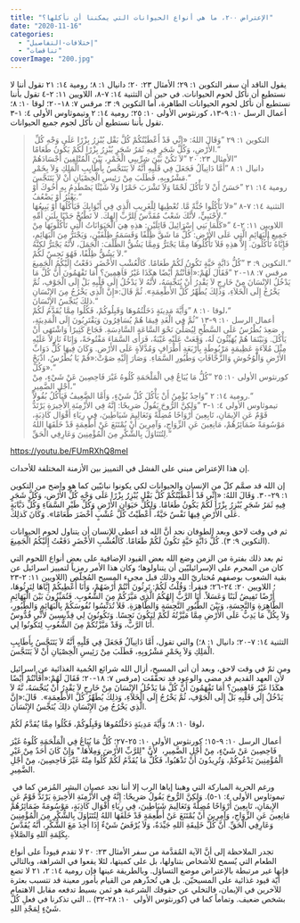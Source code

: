 ```yaml
---
title: "الإعتراض ٢٠٠، ما هي أنواع الحيوانات التي يمكننا أن نأكلها؟"
date: "2020-11-16"
categories: 
  - "إختلافات-التفاصيل"
  - "تناقضات"
coverImage: "200.jpg"
---
```


يقول الناقد أن سفر التكوين ١: ٢٩؛ الأمثال ٢٣: ٢٠؛ دانيال ١: ٨؛ رومية ١٤: ٢١ تقول أننا لا نستطيع أن نأكل لحوم الحيوانات. في حين أن التثنية ١٤: ٧-٨، اللاويين ١١: ٢-٤ تقول بأننا نستطيع أن نأكل لحوم الحيوانات الطاهرة، أما التكوين ٩: ٣؛ مرقس ٧: ١٨-٢٠؛ لوقا ١٠: ٨؛ أعمال الرسل ١٠: ٩-١٣، كورنثوس الأولى ١٠: ٢٥؛ رومية ١٤: ٢ وتيموثاوس الأولى ٤: ١-٣ تقول بأننا نستطيع أن نأكل لجوم جميع الحيوانات. 

>  التكوين ١: ٢٩ ”وَقَالَ اللهُ: «إِنِّي قَدْ أَعْطَيْتُكُمْ كُلَّ بَقْل يُبْزِرُ بِزْرًا عَلَى وَجْهِ كُلِّ الأَرْضِ، وَكُلَّ شَجَرٍ فِيهِ ثَمَرُ شَجَرٍ يُبْزِرُ بِزْرًا لَكُمْ يَكُونُ طَعَامًا.“  
> الأمثال ٢٣: ٢٠ ”لاَ تَكُنْ بَيْنَ شِرِّيبِي الْخَمْرِ، بَيْنَ الْمُتْلِفِينَ أَجْسَادَهُمْ“  
> دانيال ١: ٨ ”أَمَّا دَانِيآلُ فَجَعَلَ فِي قَلْبِهِ أَنَّهُ لاَ يَتَنَجَّسُ بِأَطَايِبِ الْمَلِكِ وَلاَ بِخَمْرِ مَشْرُوبِهِ، فَطَلَبَ مِنْ رَئِيسِ الْخِصْيَانِ أَنْ لاَ يَتَنَجَّسَ.“  
> رومية ١٤: ٢١ ”حَسَنٌ أَنْ لاَ تَأْكُلَ لَحْمًا وَلاَ تَشْرَبَ خَمْرًا وَلاَ شَيْئًا يَصْطَدِمُ بِهِ أَخُوكَ أَوْ يَعْثُرُ أَوْ يَضْعُفُ.“  
> التثنية ١٤: ٧-٨ ”«لاَ تَأْكُلُوا جُثَّةً مَّا. تُعْطِيهَا لِلْغَرِيبِ الَّذِي فِي أَبْوَابِكَ فَيَأْكُلُهَا أَوْ يَبِيعُهَا لأَجْنَبِيٍّ، لأَنَّكَ شَعْبٌ مُقَدَّسٌ لِلرَّبِّ إِلهِكَ. لاَ تَطْبُخْ جَدْيًا بِلَبَنِ أُمِّهِ.“  
> اللاويين ١١: ٢-٤ ”«كَلِّمَا بَنِي إِسْرَائِيلَ قَائِلَيْنِ: هذِهِ هِيَ الْحَيَوَانَاتُ الَّتِي تَأْكُلُونَهَا مِنْ جَمِيعِ الْبَهَائِمِ الَّتِي عَلَى الأَرْضِ: كُلُّ مَا شَقَّ ظِلْفًا وَقَسَمَهُ ظِلْفَيْنِ، وَيَجْتَرُّ مِنَ الْبَهَائِمِ، فَإِيَّاهُ تَأْكُلُونَ. إِلاَّ هذِهِ فَلاَ تَأْكُلُوهَا مِمَّا يَجْتَرُّ وَمِمَّا يَشُقُّ الظِّلْفَ: الْجَمَلَ، لأَنَّهُ يَجْتَرُّ لكِنَّهُ لاَ يَشُقُّ ظِلْفًا، فَهُوَ نَجِسٌ لَكُمْ.“  
> التكوين ٩: ٣ ”كُلُّ دَابَّةٍ حَيَّةٍ تَكُونُ لَكُمْ طَعَامًا. كَالْعُشْبِ الأَخْضَرِ دَفَعْتُ إِلَيْكُمُ الْجَمِيعَ.“  
> مرقس ٧: ١٨-٢٠ ”فَقَالَ لَهُمْ:«أَفَأَنْتُمْ أَيْضًا هكَذَا غَيْرُ فَاهِمِينَ؟ أَمَا تَفْهَمُونَ أَنَّ كُلَّ مَا يَدْخُلُ الإِنْسَانَ مِنْ خَارِجٍ لاَ يَقْدِرُ أَنْ يُنَجِّسَهُ، لأَنَّهُ لاَ يَدْخُلُ إِلَى قَلْبِهِ بَلْ إِلَى الْجَوْفِ، ثُمَّ يَخْرُجُ إِلَى الْخَلاَءِ، وَذلِكَ يُطَهِّرُ كُلَّ الأَطْعِمَةِ». ثُمَّ قَالَ:«إِنَّ الَّذِي يَخْرُجُ مِنَ الإِنْسَانِ ذلِكَ يُنَجِّسُ الإِنْسَانَ.“  
> لوقا ١٠: ٨ ”وَأَيَّةَ مَدِينَةٍ دَخَلْتُمُوهَا وَقَبِلُوكُمْ، فَكُلُوا مِمَّا يُقَدَّمُ لَكُمْ،“  
> أعمال الرسل ١٠: ٩-١٣ ”ثُمَّ فِي الْغَدِ فِيمَا هُمْ يُسَافِرُونَ وَيَقْتَرِبُونَ إِلَى الْمَدِينَةِ، صَعِدَ بُطْرُسُ عَلَى السَّطْحِ لِيُصَلِّيَ نَحْوَ السَّاعَةِ السَّادِسَةِ. فَجَاعَ كَثِيرًا وَاشْتَهَى أَنْ يَأْكُلَ. وَبَيْنَمَا هُمْ يُهَيِّئُونَ لَهُ، وَقَعَتْ عَلَيْهِ غَيْبَةٌ، فَرَأَى السَّمَاءَ مَفْتُوحَةً، وَإِنَاءً نَازِلاً عَلَيْهِ مِثْلَ مُلاَءَةٍ عَظِيمَةٍ مَرْبُوطَةٍ بِأَرْبَعَةِ أَطْرَافٍ وَمُدَّلاَةٍ عَلَى الأَرْضِ. وَكَانَ فِيهَا كُلُّ دَوَابِّ الأَرْضِ وَالْوُحُوشِ وَالزَّحَّافَاتِ وَطُيُورِ السَّمَاءِ. وَصَارَ إِلَيْهِ صَوْتٌ:«قُمْ يَا بُطْرُسُ، اذْبَحْ وَكُلْ».“  
> كورنثوس الأولى ١٠: ٢٥ ”كُلُّ مَا يُبَاعُ فِي الْمَلْحَمَةِ كُلُوهُ غَيْرَ فَاحِصِينَ عَنْ شَيْءٍ، مِنْ أَجْلِ الضَّمِيرِ،“  
> رومية ١٤: ٢ ”وَاحِدٌ يُؤْمِنُ أَنْ يَأْكُلَ كُلَّ شَيْءٍ، وَأَمَّا الضَّعِيفُ فَيَأْكُلُ بُقُولاً.“  
> تيموثاوس الأولى ٤: ١-٣ ”وَلكِنَّ الرُّوحَ يَقُولُ صَرِيحًا: إِنَّهُ فِي الأَزْمِنَةِ الأَخِيرَةِ يَرْتَدُّ قَوْمٌ عَنِ الإِيمَانِ، تَابِعِينَ أَرْوَاحًا مُضِلَّةً وَتَعَالِيمَ شَيَاطِينَ، فِي رِيَاءِ أَقْوَال كَاذِبَةٍ، مَوْسُومَةً ضَمَائِرُهُمْ، مَانِعِينَ عَنِ الزِّوَاجِ، وَآمِرِينَ أَنْ يُمْتَنَعَ عَنْ أَطْعِمَةٍ قَدْ خَلَقَهَا اللهُ لِتُتَنَاوَلَ بِالشُّكْرِ مِنَ الْمُؤْمِنِينَ وَعَارِفِي الْحَقِّ.“

https://youtu.be/FUmRXhQ8meI

إن هذا الإعتراض مبني على الفشل في التمييز بين الأزمنة المختلفة للأحداث.

إن الله قد صمَّم كلّ من الإنسان والحيوانات لكي يكونوا نباتيّين كما هو واضح من التكوين ١: ٢٩-٣٠. وَقَالَ اللهُ: «إِنِّي قَدْ أَعْطَيْتُكُمْ كُلَّ بَقْل يُبْزِرُ بِزْرًا عَلَى وَجْهِ كُلِّ الأَرْضِ، وَكُلَّ شَجَرٍ فِيهِ ثَمَرُ شَجَرٍ يُبْزِرُ بِزْرًا لَكُمْ يَكُونُ طَعَامًا. وَلِكُلِّ حَيَوَانِ الأَرْضِ وَكُلِّ طَيْرِ السَّمَاءِ وَكُلِّ دَبَّابَةٍ عَلَى الأَرْضِ فِيهَا نَفْسٌ حَيَّةٌ، أَعْطَيْتُ كُلَّ عُشْبٍ أَخْضَرَ طَعَامًا». وَكَانَ كَذلِكَ.

ثم في وقت لاحق وبعد الطوفان نجد أنَّ الله قد أعطى للإنسان أن يتناول لحوم الحيوانات (التكوين ٩: ٣). كُلُّ دَابَّةٍ حَيَّةٍ تَكُونُ لَكُمْ طَعَامًا. كَالْعُشْبِ الأَخْضَرِ دَفَعْتُ إِلَيْكُمُ الْجَمِيعَ.

ثم بعد ذلك بفترة من الزمن وضع الله بعض القيود الإضافية على بعض أنواع اللحوم التي كان من المحرم على الإسرائيليّين أن يتناولوها؛ وكان هذا الأمر رمزياً لتمييز اسرائيل عن بقية الشعوب بوصفهم مُختاريّ الله وذلك قبل مجيء المسيح المُخلّص (اللاويين ١١: ٢-٢٣ ؛ اللاويين ٢٠: ٢٤-٢٦؛ فنقرأ: وَقُلْتُ لَكُمْ: تَرِثُونَ أَنْتُمْ أَرْضَهُمْ، وَأَنَا أُعْطِيكُمْ إِيَّاهَا لِتَرِثُوهَا، أَرْضًا تَفِيضُ لَبَنًا وَعَسَلاً. أَنَا الرَّبُّ إِلهُكُمُ الَّذِي مَيَّزَكُمْ مِنَ الشُّعُوبِ. فَتُمَيِّزُونَ بَيْنَ الْبَهَائِمِ الطَّاهِرَةِ وَالنَّجِسَةِ، وَبَيْنَ الطُّيُورِ النَّجِسَةِ وَالطَّاهِرَةِ. فَلاَ تُدَنِّسُوا نُفُوسَكُمْ بِالْبَهَائِمِ وَالطُّيُورِ، وَلاَ بِكُلِّ مَا يَدِبُّ عَلَى الأَرْضِ مِمَّا مَيَّزْتُهُ لَكُمْ لِيَكُونَ نَجِسًا. وَتَكُونُونَ لِي قِدِّيسِينَ لأَنِّي قُدُّوسٌ أَنَا الرَّبُّ، وَقَدْ مَيَّزْتُكُمْ مِنَ الشُّعُوبِ لِتَكُونُوا لِي.

التثنية ١٤: ٧-٢٠؛ دانيال ١: ٨؛) والتي تقول، أَمَّا دَانِيآلُ فَجَعَلَ فِي قَلْبِهِ أَنَّهُ لاَ يَتَنَجَّسُ بِأَطَايِبِ الْمَلِكِ وَلاَ بِخَمْرِ مَشْرُوبِهِ، فَطَلَبَ مِنْ رَئِيسِ الْخِصْيَانِ أَنْ لاَ يَتَنَجَّسَ.

ومن ثمّ في وقت لاحق، وبعد أن أتى المسيح، أزال الله شرائع الحُمية الغذائية عن اسرائيل لأن العهد القديم قد مضى والوعود قد تحقَّقَت (مرقس ٧: ١٨-٢٠؛ فَقَالَ لَهُمْ:«أَفَأَنْتُمْ أَيْضًا هكَذَا غَيْرُ فَاهِمِينَ؟ أَمَا تَفْهَمُونَ أَنَّ كُلَّ مَا يَدْخُلُ الإِنْسَانَ مِنْ خَارِجٍ لاَ يَقْدِرُ أَنْ يُنَجِّسَهُ، نَّهُ لاَ يَدْخُلُ إِلَى قَلْبِهِ بَلْ إِلَى الْجَوْفِ، ثُمَّ يَخْرُجُ إِلَى الْخَلاَءِ، وَذلِكَ يُطَهِّرُ كُلَّ الأَطْعِمَةِ».  قَالَ:«إِنَّ الَّذِي يَخْرُجُ مِنَ الإِنْسَانِ ذلِكَ يُنَجِّسُ الإِنْسَانَ. 

لوقا ١٠: ٨؛ وَأَيَّةَ مَدِينَةٍ دَخَلْتُمُوهَا وَقَبِلُوكُمْ، فَكُلُوا مِمَّا يُقَدَّمُ لَكُمْ، 

أعمال الرسل ١٠: ٩-١٥؛ كورنثوس الأولى ١٠: ٢٥-٢٧؛ كُلُّ مَا يُبَاعُ فِي الْمَلْحَمَةِ كُلُوهُ غَيْرَ فَاحِصِينَ عَنْ شَيْءٍ، مِنْ أَجْلِ الضَّمِيرِ،  لأَنَّ "لِلرَّبِّ الأَرْضَ وَمِلأَهَا." وَإِنْ كَانَ أَحَدٌ مِنْ غَيْرِ الْمُؤْمِنِينَ يَدْعُوكُمْ، وَتُرِيدُونَ أَنْ تَذْهَبُوا، فَكُلُّ مَا يُقَدَّمُ لَكُمْ كُلُوا مِنْهُ غَيْرَ فَاحِصِينَ، مِنْ أَجْلِ الضَّمِيرِ.

 ورغم الحرية المباركة التي وهبنا إياها الرب إلا أننا نجد عصيان البشر المُزمن كما في تيموثاوس الأولى ٤: ١-٥). وَلكِنَّ الرُّوحَ يَقُولُ صَرِيحًا: إِنَّهُ فِي الأَزْمِنَةِ الأَخِيرَةِ يَرْتَدُّ قَوْمٌ عَنِ الإِيمَانِ، تَابِعِينَ أَرْوَاحًا مُضِلَّةً وَتَعَالِيمَ شَيَاطِينَ، فِي رِيَاءِ أَقْوَال كَاذِبَةٍ، مَوْسُومَةً ضَمَائِرُهُمْ مَانِعِينَ عَنِ الزِّوَاجِ، وَآمِرِينَ أَنْ يُمْتَنَعَ عَنْ أَطْعِمَةٍ قَدْ خَلَقَهَا اللهُ لِتُتَنَاوَلَ بِالشُّكْرِ مِنَ الْمُؤْمِنِينَ وَعَارِفِي الْحَقِّ. أَنَّ كُلَّ خَلِيقَةِ اللهِ جَيِّدَةٌ، وَلاَ يُرْفَضُ شَيْءٌ إِذَا أُخِذَ مَعَ الشُّكْرِ، أَنَّهُ يُقَدَّسُ بِكَلِمَةِ اللهِ وَالصَّلاَةِ.

تجدر الملاحظة إلى أنَّ الآية المُقدَّمة من سفر الأمثال ٢٣: ٢٠ لا تقدم قيوداً على أنواع الطعام التي يٌسمح للأشخاص بتناولها، بل على كميتها، لئلا يقعوا في الشراهة، وبالتالي فإنها غير مرتبطة بالإعتراض موضع التساؤل. وبالطريقة عينها فإن رومية ١٤: ٢، ٢١ لا تضع أيّة قيود غذائية على المسيحيّن. بل هي تُحذّرهم من القيام بأمور معينة قد تتسبب بعثرة للآخرين في الإيمان، فالتخلي عن حقوقك الشرعية هو ثمن بسيط تدفعه مقابل الاهتمام بشخص ضعيف. وتماماً كما في (كورنثوس الأولى  ١٠: ٢٨-٣٢) .. التي تذكرنا في فعلِ كُلَّ شَيْءٍ لِمَجْدِ اللهِ.

